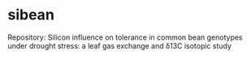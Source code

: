# sibean
Repository: Silicon influence on tolerance in common bean genotypes under drought stress: a leaf gas exchange and δ13C isotopic study
